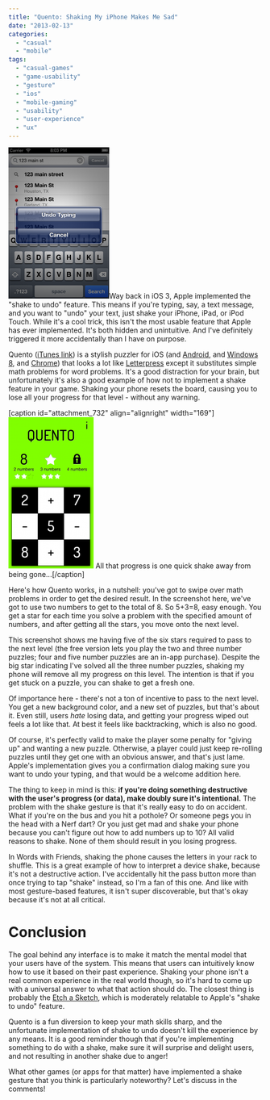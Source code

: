 ```yaml
---
title: "Quento: Shaking My iPhone Makes Me Sad"
date: "2013-02-13"
categories: 
  - "casual"
  - "mobile"
tags: 
  - "casual-games"
  - "game-usability"
  - "gesture"
  - "ios"
  - "mobile-gaming"
  - "usability"
  - "user-experience"
  - "ux"
---
```


[![Example of iOS' confirm undo screen](images/iOS-Simulator-Screen-shot-Feb-12-2013-8.03.06-PM-200x300.png)](http://www.thatgamesux.com/wp-content/uploads/2013/02/iOS-Simulator-Screen-shot-Feb-12-2013-8.03.06-PM.png)Way back in iOS 3, Apple implemented the "shake to undo" feature. This means if you're typing, say, a text message, and you want to "undo" your text, just shake your iPhone, iPad, or iPod Touch. While it's a cool trick, this isn't the most usable feature that Apple has ever implemented. It's both hidden and unintuitive. And I've definitely triggered it more accidentally than I have on purpose.

Quento ([iTunes link](https://itunes.apple.com/us/app/quento/id583954698?mt=8)) is a stylish puzzler for iOS (and [Android](https://play.google.com/store/apps/details?id=nl.q42.quento), and [Windows 8](http://apps.microsoft.com/windows/app/quento/b68dc7f9-7694-4705-9b3e-ecc2f261893a), and [Chrome](https://chrome.google.com/webstore/detail/quento/nimiaepladfnjnkflgicmageogpmcneg)) that looks a lot like [Letterpress](http://www.thatgamesux.com/letterpress-for-ios-beautifully-simple/ "Letterpress for iOS: Beautifully Simple") except it substitutes simple math problems for word problems. It's a good distraction for your brain, but unfortunately it's also a good example of how not to implement a shake feature in your game. Shaking your phone resets the board, causing you to lose all your progress for that level - without any warning.

\[caption id="attachment\_732" align="alignright" width="169"\][![example screenshot of quento with some progress made](images/IMG_0874-169x300.png)](http://www.thatgamesux.com/wp-content/uploads/2013/02/IMG_0874.png) All that progress is one quick shake away from being gone...\[/caption\]

Here's how Quento works, in a nutshell: you've got to swipe over math problems in order to get the desired result. In the screenshot here, we've got to use two numbers to get to the total of 8. So 5+3=8, easy enough. You get a star for each time you solve a problem with the specified amount of numbers, and after getting all the stars, you move onto the next level.

This screenshot shows me having five of the six stars required to pass to the next level (the free version lets you play the two and three number puzzles; four and five number puzzles are an in-app purchase). Despite the big star indicating I've solved all the three number puzzles, shaking my phone will remove all my progress on this level. The intention is that if you get stuck on a puzzle, you can shake to get a fresh one.

Of importance here - there's not a ton of incentive to pass to the next level. You get a new background color, and a new set of puzzles, but that's about it. Even still, users _hate_ losing data, and getting your progress wiped out feels a lot like that. At best it feels like backtracking, which is also no good.

Of course, it's perfectly valid to make the player some penalty for "giving up" and wanting a new puzzle. Otherwise, a player could just keep re-rolling puzzles until they get one with an obvious answer, and that's just lame. Apple's implementation gives you a confirmation dialog making sure you want to undo your typing, and that would be a welcome addition here.

The thing to keep in mind is this: **if you're doing something destructive with the user's progress (or data), make doubly sure it's intentional.** The problem with the shake gesture is that it's really easy to do on accident. What if you're on the bus and you hit a pothole? Or someone pegs you in the head with a Nerf dart? Or you just get mad and shake your phone because you can't figure out how to add numbers up to 10? All valid reasons to shake. None of them should result in you losing progress.

In Words with Friends, shaking the phone causes the letters in your rack to shuffle. This is a great example of how to interpret a device shake, because it's not a destructive action. I've accidentally hit the pass button more than once trying to tap "shake" instead, so I'm a fan of this one. And like with most gesture-based features, it isn't super discoverable, but that's okay because it's not at all critical.

# Conclusion

The goal behind any interface is to make it match the mental model that your users have of the system. This means that users can intuitively know how to use it based on their past experience. Shaking your phone isn't a real common experience in the real world though, so it's hard to come up with a universal answer to what that action should do. The closest thing is probably the [Etch a Sketch](http://en.wikipedia.org/wiki/Etch_A_Sketch), which is moderately relatable to Apple's "shake to undo" feature.

Quento is a fun diversion to keep your math skills sharp, and the unfortunate implementation of shake to undo doesn't kill the experience by any means. It is a good reminder though that if you're implementing something to do with a shake, make sure it will surprise and delight users, and not resulting in another shake due to anger!

What other games (or apps for that matter) have implemented a shake gesture that you think is particularly noteworthy? Let's discuss in the comments!

